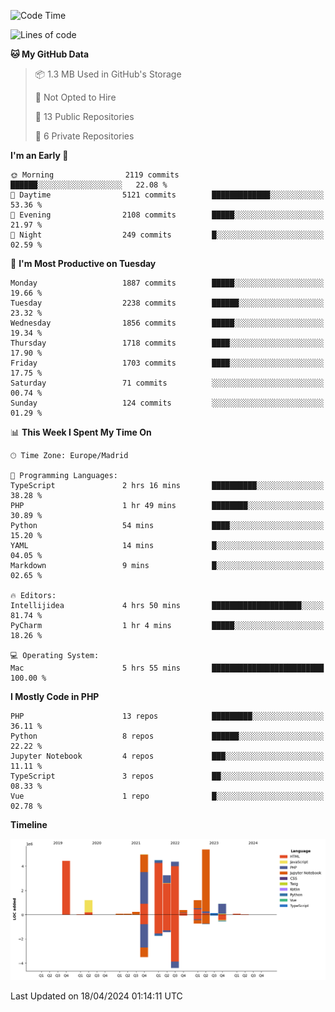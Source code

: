<!--START_SECTION:waka-->
![Code Time](http://img.shields.io/badge/Code%20Time-147%20hrs%2047%20mins-blue)

![Lines of code](https://img.shields.io/badge/From%20Hello%20World%20I%27ve%20Written-31.1%20million%20lines%20of%20code-blue)

**🐱 My GitHub Data** 

> 📦 1.3 MB Used in GitHub's Storage 
 > 
> 🚫 Not Opted to Hire
 > 
> 📜 13 Public Repositories 
 > 
> 🔑 6 Private Repositories 
 > 
**I'm an Early 🐤** 

```text
🌞 Morning                2119 commits        ██████░░░░░░░░░░░░░░░░░░░   22.08 % 
🌆 Daytime                5121 commits        █████████████░░░░░░░░░░░░   53.36 % 
🌃 Evening                2108 commits        █████░░░░░░░░░░░░░░░░░░░░   21.97 % 
🌙 Night                  249 commits         █░░░░░░░░░░░░░░░░░░░░░░░░   02.59 % 
```
📅 **I'm Most Productive on Tuesday** 

```text
Monday                   1887 commits        █████░░░░░░░░░░░░░░░░░░░░   19.66 % 
Tuesday                  2238 commits        ██████░░░░░░░░░░░░░░░░░░░   23.32 % 
Wednesday                1856 commits        █████░░░░░░░░░░░░░░░░░░░░   19.34 % 
Thursday                 1718 commits        ████░░░░░░░░░░░░░░░░░░░░░   17.90 % 
Friday                   1703 commits        ████░░░░░░░░░░░░░░░░░░░░░   17.75 % 
Saturday                 71 commits          ░░░░░░░░░░░░░░░░░░░░░░░░░   00.74 % 
Sunday                   124 commits         ░░░░░░░░░░░░░░░░░░░░░░░░░   01.29 % 
```


📊 **This Week I Spent My Time On** 

```text
🕑︎ Time Zone: Europe/Madrid

💬 Programming Languages: 
TypeScript               2 hrs 16 mins       ██████████░░░░░░░░░░░░░░░   38.28 % 
PHP                      1 hr 49 mins        ████████░░░░░░░░░░░░░░░░░   30.89 % 
Python                   54 mins             ████░░░░░░░░░░░░░░░░░░░░░   15.20 % 
YAML                     14 mins             █░░░░░░░░░░░░░░░░░░░░░░░░   04.05 % 
Markdown                 9 mins              █░░░░░░░░░░░░░░░░░░░░░░░░   02.65 % 

🔥 Editors: 
Intellijidea             4 hrs 50 mins       ████████████████████░░░░░   81.74 % 
PyCharm                  1 hr 4 mins         █████░░░░░░░░░░░░░░░░░░░░   18.26 % 

💻 Operating System: 
Mac                      5 hrs 55 mins       █████████████████████████   100.00 % 
```

**I Mostly Code in PHP** 

```text
PHP                      13 repos            █████████░░░░░░░░░░░░░░░░   36.11 % 
Python                   8 repos             ██████░░░░░░░░░░░░░░░░░░░   22.22 % 
Jupyter Notebook         4 repos             ███░░░░░░░░░░░░░░░░░░░░░░   11.11 % 
TypeScript               3 repos             ██░░░░░░░░░░░░░░░░░░░░░░░   08.33 % 
Vue                      1 repo              █░░░░░░░░░░░░░░░░░░░░░░░░   02.78 % 
```



**Timeline**

![Lines of Code chart](https://raw.githubusercontent.com/danisoronellas/danisoronellas/main/assets/bar_graph.png)


 Last Updated on 18/04/2024 01:14:11 UTC
<!--END_SECTION:waka-->

